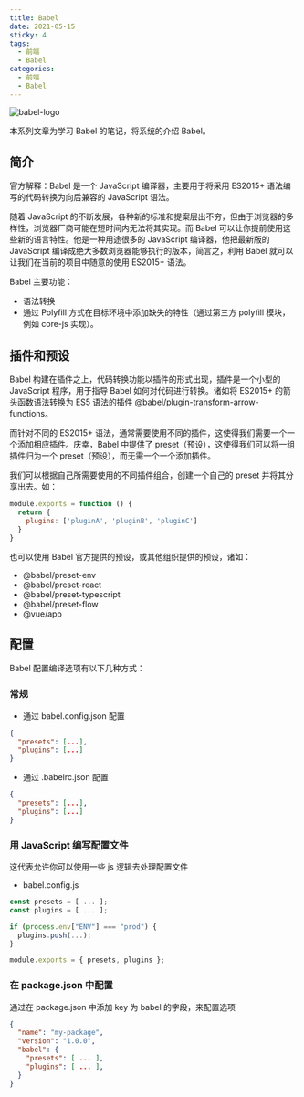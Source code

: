 ```yaml
---
title: Babel
date: 2021-05-15
sticky: 4
tags:
  - 前端
  - Babel
categories:
  - 前端
  - Babel
---
```


![babel-logo](/vue-press-notes/image/babel-logo.jpg)

<!-- more -->

本系列文章为学习 Babel 的笔记，将系统的介绍 Babel。

## 简介

官方解释：Babel 是一个 JavaScript 编译器，主要用于将采用 ES2015+ 语法编写的代码转换为向后兼容的 JavaScript 语法。

随着 JavaScript 的不断发展，各种新的标准和提案层出不穷，但由于浏览器的多样性，浏览器厂商可能在短时间内无法将其实现。而 Babel 可以让你提前使用这些新的语言特性。他是一种用途很多的 JavaScript 编译器，他把最新版的 JavaScript 编译成绝大多数浏览器能够执行的版本，简言之，利用 Babel 就可以让我们在当前的项目中随意的使用 ES2015+ 语法。

Babel 主要功能：

- 语法转换
- 通过 Polyfill 方式在目标环境中添加缺失的特性（通过第三方 polyfill 模块，例如 core-js 实现）。

## 插件和预设

Babel 构建在插件之上，代码转换功能以插件的形式出现，插件是一个小型的 JavaScript 程序，用于指导 Babel 如何对代码进行转换。诸如将 ES2015+ 的箭头函数语法转换为 ES5 语法的插件 @babel/plugin-transform-arrow-functions。

而针对不同的 ES2015+ 语法，通常需要使用不同的插件，这使得我们需要一个一个添加相应插件。庆幸，Babel 中提供了 preset（预设），这使得我们可以将一组插件归为一个 preset（预设），而无需一个一个添加插件。

我们可以根据自己所需要使用的不同插件组合，创建一个自己的 preset 并将其分享出去。如：

```js
module.exports = function () {
  return {
    plugins: ['pluginA', 'pluginB', 'pluginC']
  }
}
```

也可以使用 Babel 官方提供的预设，或其他组织提供的预设，诸如：

- @babel/preset-env
- @babel/preset-react
- @babel/preset-typescript
- @babel/preset-flow
- @vue/app

## 配置

Babel 配置编译选项有以下几种方式：

### 常规

- 通过 babel.config.json 配置

```json
{
  "presets": [...],
  "plugins": [...]
}
```

- 通过 .babelrc.json 配置

```json
{
  "presets": [...],
  "plugins": [...]
}
```

### 用 JavaScript 编写配置文件

这代表允许你可以使用一些 js 逻辑去处理配置文件

- babel.config.js

```js
const presets = [ ... ];
const plugins = [ ... ];

if (process.env["ENV"] === "prod") {
  plugins.push(...);
}

module.exports = { presets, plugins };
```

### 在 package.json 中配置

通过在 package.json 中添加 key 为 babel 的字段，来配置选项

```json
{
  "name": "my-package",
  "version": "1.0.0",
  "babel": {
    "presets": [ ... ],
    "plugins": [ ... ],
  }
}
```
